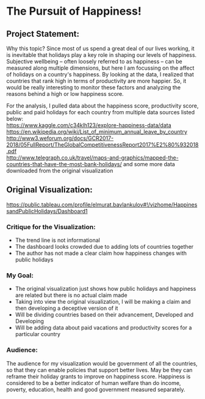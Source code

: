 # The Pursuit of Happiness!

## Project Statement: 
Why this topic? Since most of us spend a great deal of our lives working, it is inevitable that holidays play a key role in shaping our levels of happiness. Subjective wellbeing – often loosely referred to as happiness – can be measured along multiple dimensions, but here I am focussing on the affect of holidays on a country's happiness. By looking at the data, I realized that countries that rank high in terms of productivity are more happier. So, it would be really interesting to monitor these factors and analyzing the reasons behind a high or low happiness score.

For the analysis, I pulled data about the happiness score, productivity score, public and paid holidays for each country from multiple data sources listed below: <br />
https://www.kaggle.com/c34klh123/explore-happiness-data/data <br />
https://en.wikipedia.org/wiki/List_of_minimum_annual_leave_by_country <br />
http://www3.weforum.org/docs/GCR2017-2018/05FullReport/TheGlobalCompetitivenessReport2017%E2%80%932018.pdf <br />
http://www.telegraph.co.uk/travel/maps-and-graphics/mapped-the-countries-that-have-the-most-bank-holidays/ and some more data downloaded from the original visualization <br />

## Original Visualization:
https://public.tableau.com/profile/elmurat.bavlankulov#!/vizhome/HappinessandPublicHolidays/Dashboard1


### Critique for the Visualization:
* The trend line is not informational
* The dashboard looks crowded due to adding lots of countries together
* The author has not made a clear claim how happiness changes with public holidays

### My Goal:
* The original visualization just shows how public holidays and happiness are related but there is no actual claim made
* Taking into view the original visualization, I will be making a claim and then developing a deceptive version of it
* Will be dividing countries based on their advancement, Developed and Developing
* Will be adding data about paid vacations and productivity scores for a particular country

### Audience:
The audience for my visualization would be government of all the countries, so that they can enable policies that support better lives. May be they can reframe their holiday grants to improve on happiness score. Happiness is considered to be a better indicator of human welfare than do income, poverty, education, health and good government measured separately. 







